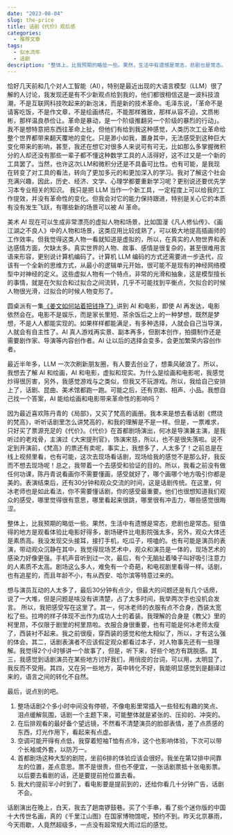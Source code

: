 ```yaml
---
date: "2023-08-04"
slug: the-price
title: 话剧《代价》观后感
categories:
  - 推荐文章
tags:
  - 似水流年
  - 话剧
description: "整体上，比我预期的略低一些。果然，生活中有遗憾是常态，悲剧也是常态。挺值得的地方是观看体验比电影好得多，剧场硬件比电影院强太多，另外，观众大体还是素质高。我没发现交头接耳，接打手机，吃瓜子，唠嗑的。也有可能是演员的表演，带动观众沉静在其中，我觉得现场艺术中，观众和演员是一体的，现场艺术的感染力好像更强。手机声音听到过一次，最后，有个无脑扯着嗓子叫好吸引注意力的人素质不太高。剧场这么多人，难免有一个奇葩，和电视剧里看得一样。话剧，也有追星的，而且年龄不小，有从西安、哈尔滨等特意过来的。"
---
```


恰好几天前和几个对人工智能（AI），特别是最近出现的大语言模型（LLM）很了解的人讨论，我发现还是有不少新观点给到我的，他们都很相信这是一波科技浪潮，不是互联网科技吹起来的新泡沫，而是新的技术革命。毛泽东说，「革命不是请客吃饭，不是作文章，不是绘画绣花，不能那样雅致，那样从容不迫，文质彬彬，那样温良恭俭让。革命是暴动，是一个阶级推翻另一个阶级的暴烈的行动」。我不是想特意把东西往革命上扯，但他们有给到我这种感觉，人类历次工业革命给整个世界都带来翻天覆地的变化。只是渺小如我，置身其中，无法感受到这种巨大变化带来的影响，甚至，我还在想它对很多人来说可有可无，比如那么多掌握微积分的人却还没有那些一辈子都不懂这种数学工具的人活得好，这不过又是一个新的工具罢了。当然，也许这次LLM和微积分还是不具备可比性。也有可能，是我现在转变了对工具的看法，转向了更加多元的和更加深入的学习。我对了解这个社会充满兴趣，因此，历史、经济、文学、心理学都要重新学习呢？更别说还要优先学习本专业相关的知识。 我只是把 LLM 当作一个新工具，一定程度上可以给我的工作提效，并没有革命性的变化。但我会对它的能力保持跟进，特别是关心它的本质有没有发生飞跃，有哪些新的场景可以被 AI 革命。

美术 AI 现在可以生成非常漂亮的虚拟人物和场景，比如国漫《凡人修仙传》、《画江湖之不良人》中的人物和场景，这类应用比较成熟了，可以极大地提高插画师的工作效率。但我觉得这类人物一看就知道是虚拟的，所以，在真实的人物世界和表达感情方面，欠缺太多。真实世界的人物、故事、感情是很复杂的，甚至很难用言语来形容，更别说计算机编码了。计算机 LLM 编码的方式还需要进一步迭代，应该有一个全新的思维方式，从最小的逻辑单元开始，很可能不是现有的神经网络模型中对神经的定义。这些虚拟人物有一个特点，非常的光滑和抽象，这是模型擅长的事情，就是在欠拟合和过拟合之间流转，几乎不可能找到平衡点，欠拟合的时候人物很光滑，过拟合的时候人物变形了。

圆桌派有一集[《姜文如何站着把钱挣了》](https://youtu.be/hnHXXyTsbBE)讲到 AI 和电影，即使 AI 再发达，电影依然会在。电影不是娱乐，而是家长里短、茶余饭后之上的一种梦想，既然是梦想，不是人人都能实现的。如果样样都能满足，有多种选择，人就会自己当导演，人就会有自主性了。AI 真人游戏再实景、副本再多，但剧本创作，拍摄制作还是需要剧作家、导演等内容创作者。AI 让以后的选择会变多，会更加繁荣内容创作者。

最近半年多，LLM 一次次刷新朋友圈，有人要去创业了，想乘风破浪了。所以，我想去了解 AI 和绘画，AI 和电影，虚拟和现实。为什么是绘画和电影呢，我感觉炒得很厉害，另外，我感觉游戏与之类似，但我又不玩游戏。所以，我给自己安排上了，话剧、昆曲、美术馆都跑一跑。可能之后，还有京剧、相声、小品。我想自己找一个答案，AI 能给绘画和电影带来革命性的影响吗？

因为最近喜欢陈丹青的《局部》，又买了梵高的画册。我本来是想去看话剧《燃烧的梵高》，听听话剧里怎么讲梵高的，和我的理解是不是一样。但是，一票难求，只好买了票源充足的《代价》。《代价》在首都剧场演出，何冰是导演兼主演，是我听过的老戏骨，主演过《大宋提刑官》，饰演宋慈，所以，也不是很失落啦。说不定到开演前，《梵高》的票还有卖呢，事实上，我想多了，人太多了！之前总是在线上视频里看，也有可能，这次去现场看话剧，现场给我的感觉不是那么好，我反而不想去现场呢！总之，我带着一个去感受和验证的目的。所以，我看之前没有做任何功课，陈丹青说看画你不需要懂画，感受就好了，哪个画哪个地方吸引你都是美的。表演结束后，还有30分钟和观众交流的时间，这是话剧传统。在这里，何冰老师也是如此看法，你不需要懂话剧，你的感受最重要。他们也很想知道我们观众的感受，哪里觉得很有意思，哪里看起来很跳，哪里很有冲击力，哪些感觉很晦涩。

整体上，比我预期的略低一些。果然，生活中有遗憾是常态，悲剧也是常态。挺值得的地方是观看体验比电影好得多，剧场硬件比电影院强太多，另外，观众大体还是素质高。我没发现交头接耳，接打手机，吃瓜子，唠嗑的。也有可能是演员的表演，带动观众沉静在其中，我觉得现场艺术中，观众和演员是一体的，现场艺术的感染力好像更强。手机声音听到过一次，最后，有个无脑扯着嗓子叫好吸引注意力的人素质不太高。剧场这么多人，难免有一个奇葩，和电视剧里看得一样。话剧，也有追星的，而且年龄不小，有从西安、哈尔滨等特意过来的。

想与演员互动的人太多了，最后30分钟有点少，但最大的问题还是有几个话痨，说了一大堆，但是问题是啥没有讲清楚，占了太多时间，我举两次手也没机会发言。 所以，我把感受写在这里了。其一，何冰老师的衣服有点不合身，西装太宽松了些。拉垮的样子体现不出作为成功人士的着装。我理解的合身是《教父》里的柯里䀚，不仅限于剧里的柯里䀚啦。衣服合身很重要，也有可能是何冰老师太瘦了，西装衬不起来。我之前很瘦，穿西装的感觉和他太相似了，所以，才有这么强的体会。其二，话剧表演者不应该假定观众都看过本子，对人物事先还有一些理解。我觉得2个小时够讲一个故事了，但是，听下来，好些个地方有跳脱感。其三，我感觉到话剧演员在某些地方讨好我们，用俏皮的台词，可以用，太明显了，我反而不受用。其四，又在另一些地方，英中转化不好，我能明显感觉到是翻译过来的，语言之间的转化不自然。

最后，说点别的吧。

1.  整场话剧2个多小时中间没有停顿，不像电影里常插入一些轻松有趣的笑点、泪点缓解氛围，话剧一个主题下来，可能整体就是紧张的、压抑的、冲突的。
2.  在后排观看的最好备个望远镜，不然看不清楚演员的脸部表情，差了点质感的东西，灯光作用下，看起来有点虚。
3.  空调可能开得有点低，我穿着短袖T恤有点冷，这个也影响体验，下次可以带个长袖或外套，以防万一。
4.  首都剧场这种大型的剧院，坐前6排的体验应该会很好。我坐在第12排中间靠左的位置，差点意思。票不是很贵，但也不便宜，一张话剧票抵十张电影票。以后要去看剧的话，还是要提前抢位置去看。
5.  我大约提前半小时到了，看电影要是提前到的，还给你看几十分钟广告，话剧不会。

话剧演出在晚上，白天，我去了趟南锣鼓巷。买了个手串，看了些个迷你版的中国十大传世名画，真的《千里江山图》在国家博物馆呢，预约不到。昨天北京暴雨，今天雨歇，人竟然超级多，一点没有超常规大雨过后的感觉。
